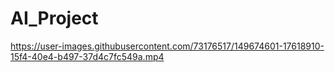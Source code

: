 # AI_Project

https://user-images.githubusercontent.com/73176517/149674601-17618910-15f4-40e4-b497-37d4c7fc549a.mp4

